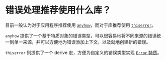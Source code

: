 # 错误处理推荐使用什么库？

目前一般认为对于应用程序推荐使用 [`anyhow`][anyhow]，而对于库推荐使用 [`thiserror`][thiserror]。

`anyhow` 提供了一个基于特质对象的错误类型，可以很容易地将不同来源的错误统一到单一来源，并可以方便地为错误添加上下文，以及就地创建新的错误。

`thiserror` 则提供了一个 derive 宏，方便为自定义的错误类型实现 [`Error` 特质][error-trait]。


[anyhow]: https://crates.io/crates/anyhow
[thiserror]: https://crates.io/crates/thiserror
[error-trait]: https://doc.rust-lang.org/std/error/trait.Error.html
